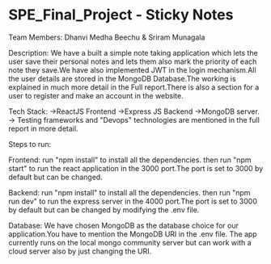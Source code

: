 # SPE_Final_Project - Sticky Notes

Team Members:
Dhanvi Medha Beechu &
Sriram Munagala 

Description:
We have a built a simple note taking application which lets the user save their personal notes
and lets them also mark the priority of each note they save.We have also implemented JWT in
the login mechanism.All the user details are stored in the MongoDB Database.The working is
explained in much more detail in the Full report.There is also a section for a user to register and
make an account in the website.

Tech Stack:
->ReactJS Frontend
->Express JS Backend
->MongoDB server.
-> Testing frameworks and "Devops" technologies are mentioned in the full report in more detail.

Steps to run:

Frontend:
run "npm install" to install all the dependencies.
then run "npm start" to run the react application in the 3000 port.The port is set to 3000 by
default but can be changed.

Backend:
run "npm install" to install all the dependencies.
then run "npm run dev" to run the express server in the 4000 port.The port is set to 3000 by
default but can be changed by modifying the .env file.

Database:
We have chosen MongoDB as the database choice for our application.You have to mention the
MongoDB URI in the .env file. The app currently runs on the local mongo community server but
can work with a cloud server also by just changing the URI.
